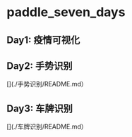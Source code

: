 # paddle_seven_days

## Day1: 疫情可视化

## Day2: 手势识别

[](./手势识别/README.md）

## Day3: 车牌识别

[](./车牌识别/README.md）



